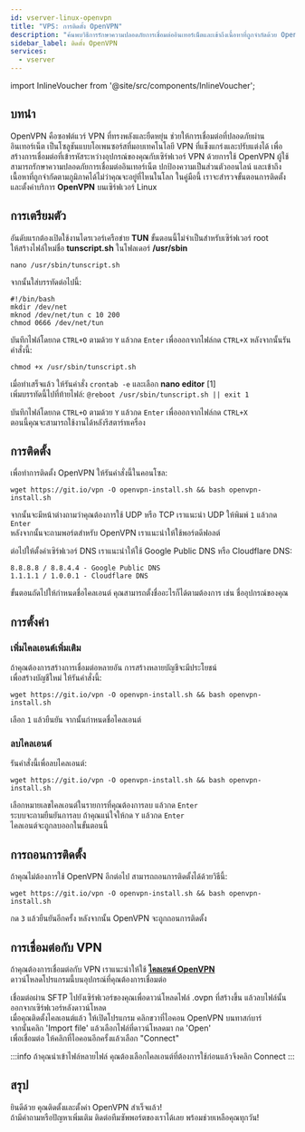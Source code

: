 ```yaml
---
id: vserver-linux-openvpn
title: "VPS: การติดตั้ง OpenVPN"
description: "ค้นพบวิธีการรักษาความปลอดภัยการเชื่อมต่ออินเทอร์เน็ตและเข้าถึงเนื้อหาที่ถูกจำกัดด้วย OpenVPN บนเซิร์ฟเวอร์ Linux → เรียนรู้เพิ่มเติมตอนนี้"
sidebar_label: ติดตั้ง OpenVPN
services:
  - vserver
---
```


import InlineVoucher from '@site/src/components/InlineVoucher';

## บทนำ

OpenVPN คือซอฟต์แวร์ VPN ที่ทรงพลังและยืดหยุ่น ช่วยให้การเชื่อมต่อที่ปลอดภัยผ่านอินเทอร์เน็ต เป็นโซลูชันแบบโอเพนซอร์สที่มอบเทคโนโลยี VPN ที่แข็งแกร่งและปรับแต่งได้ เพื่อสร้างการเชื่อมต่อที่เข้ารหัสระหว่างอุปกรณ์ของคุณกับเซิร์ฟเวอร์ VPN ด้วยการใช้ OpenVPN ผู้ใช้สามารถรักษาความปลอดภัยการเชื่อมต่ออินเทอร์เน็ต ปกป้องความเป็นส่วนตัวออนไลน์ และเข้าถึงเนื้อหาที่ถูกจำกัดตามภูมิภาคได้ไม่ว่าคุณจะอยู่ที่ไหนในโลก ในคู่มือนี้ เราจะสำรวจขั้นตอนการติดตั้งและตั้งค่าบริการ **OpenVPN** บนเซิร์ฟเวอร์ Linux

<InlineVoucher />

## การเตรียมตัว

อันดับแรกต้องเปิดใช้งานไดรเวอร์เครือข่าย **TUN** ขั้นตอนนี้ไม่จำเป็นสำหรับเซิร์ฟเวอร์ root  
ให้สร้างไฟล์ใหม่ชื่อ **tunscript.sh** ในโฟลเดอร์ **/usr/sbin**

```
nano /usr/sbin/tunscript.sh 
```

จากนั้นใส่บรรทัดต่อไปนี้:
```
#!/bin/bash
mkdir /dev/net
mknod /dev/net/tun c 10 200
chmod 0666 /dev/net/tun
```

บันทึกไฟล์โดยกด `CTRL+O` ตามด้วย `Y` แล้วกด `Enter` เพื่อออกจากไฟล์กด `CTRL+X` หลังจากนั้นรันคำสั่งนี้:

```
chmod +x /usr/sbin/tunscript.sh
```

เมื่อทำเสร็จแล้ว ให้รันคำสั่ง ``crontab -e`` และเลือก **nano editor** [1]  
เพิ่มบรรทัดนี้ไปที่ท้ายไฟล์:
``` @reboot /usr/sbin/tunscript.sh || exit 1 ```

บันทึกไฟล์โดยกด `CTRL+O` ตามด้วย `Y` แล้วกด `Enter` เพื่อออกจากไฟล์กด `CTRL+X`  
ตอนนี้คุณจะสามารถใช้งานได้หลังรีสตาร์ทเครื่อง

## การติดตั้ง

เพื่อทำการติดตั้ง OpenVPN ให้รันคำสั่งนี้ในคอนโซล:
```
wget https://git.io/vpn -O openvpn-install.sh && bash openvpn-install.sh
```

จากนั้นจะมีหน้าต่างถามว่าคุณต้องการใช้ UDP หรือ TCP เราแนะนำ UDP ให้พิมพ์ `1` แล้วกด `Enter`  
หลังจากนั้นจะถามพอร์ตสำหรับ OpenVPN เราแนะนำให้ใช้พอร์ตดีฟอลต์

ต่อไปให้ตั้งค่าเซิร์ฟเวอร์ DNS เราแนะนำให้ใช้ Google Public DNS หรือ Cloudflare DNS:
```
8.8.8.8 / 8.8.4.4 - Google Public DNS
1.1.1.1 / 1.0.0.1 - Cloudflare DNS
```

ขั้นตอนถัดไปให้กำหนดชื่อไคลเอนต์ คุณสามารถตั้งชื่ออะไรก็ได้ตามต้องการ เช่น ชื่ออุปกรณ์ของคุณ

## การตั้งค่า

### เพิ่มไคลเอนต์เพิ่มเติม

ถ้าคุณต้องการสร้างการเชื่อมต่อหลายอัน การสร้างหลายบัญชีจะมีประโยชน์  
เพื่อสร้างบัญชีใหม่ ให้รันคำสั่งนี้:
```
wget https://git.io/vpn -O openvpn-install.sh && bash openvpn-install.sh
```

เลือก `1` แล้วยืนยัน จากนั้นกำหนดชื่อไคลเอนต์

### ลบไคลเอนต์
รันคำสั่งนี้เพื่อลบไคลเอนต์:
```
wget https://git.io/vpn -O openvpn-install.sh && bash openvpn-install.sh
```

เลือกหมายเลขไคลเอนต์ในรายการที่คุณต้องการลบ แล้วกด `Enter`  
ระบบจะถามยืนยันการลบ ถ้าคุณแน่ใจให้กด `Y` แล้วกด `Enter`  
ไคลเอนต์จะถูกลบออกในขั้นตอนนี้

## การถอนการติดตั้ง

ถ้าคุณไม่ต้องการใช้ OpenVPN อีกต่อไป สามารถถอนการติดตั้งได้ด้วยวิธีนี้:
```
wget https://git.io/vpn -O openvpn-install.sh && bash openvpn-install.sh
```
กด `3` แล้วยืนยันอีกครั้ง หลังจากนั้น OpenVPN จะถูกถอนการติดตั้ง

## การเชื่อมต่อกับ VPN
ถ้าคุณต้องการเชื่อมต่อกับ VPN เราแนะนำให้ใช้ **[ไคลเอนต์ OpenVPN](https://openvpn.net/community-downloads/)**  
ดาวน์โหลดโปรแกรมนี้บนอุปกรณ์ที่คุณต้องการเชื่อมต่อ

เชื่อมต่อผ่าน SFTP ไปยังเซิร์ฟเวอร์ของคุณเพื่อดาวน์โหลดไฟล์ .ovpn ที่สร้างขึ้น แล้วลบไฟล์นั้นออกจากเซิร์ฟเวอร์หลังดาวน์โหลด  
เมื่อคุณติดตั้งไคลเอนต์แล้ว ให้เปิดโปรแกรม คลิกขวาที่ไอคอน OpenVPN บนทาสก์บาร์  
จากนั้นคลิก 'Import file' แล้วเลือกไฟล์ที่ดาวน์โหลดมา กด 'Open'  
เพื่อเชื่อมต่อ ให้คลิกที่ไอคอนอีกครั้งแล้วเลือก "Connect"

:::info
ถ้าคุณนำเข้าไฟล์หลายไฟล์ คุณต้องเลือกไคลเอนต์ที่ต้องการใช้ก่อนแล้วจึงคลิก Connect
:::

## สรุป

ยินดีด้วย คุณติดตั้งและตั้งค่า OpenVPN สำเร็จแล้ว!  
ถ้ามีคำถามหรือปัญหาเพิ่มเติม ติดต่อทีมซัพพอร์ตของเราได้เลย พร้อมช่วยเหลือคุณทุกวัน!

<InlineVoucher />